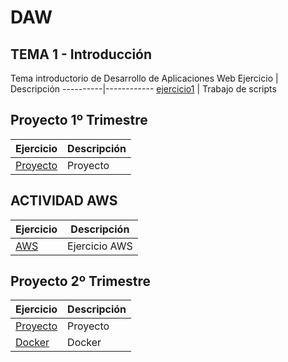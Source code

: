 # DAW

## TEMA 1 - Introducción
Tema introductorio de Desarrollo de Aplicaciones Web
Ejercicio | Descripción
----------|------------
[ejercicio1](/tema1/ejercicio1.md) | Trabajo de scripts

## Proyecto 1º Trimestre

Ejercicio | Descripción
----------|------------
[Proyecto](/Proyecto/Proyecto.md) | Proyecto 

## ACTIVIDAD AWS 

Ejercicio | Descripción
----------|------------
[AWS](/AWS/ejercicio1.md) | Ejercicio AWS 


## Proyecto 2º Trimestre

Ejercicio | Descripción
----------|------------
[Proyecto](/SegundoTrimestre/Practica.md) | Proyecto 
[Docker](/SegundoTrimestre/Docker.md) | Docker 
